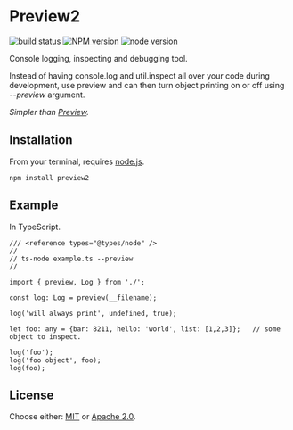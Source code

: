 # Preview2

[![build status][travis-image]][travis-url]
[![NPM version][npm-image]][npm-url]
[![node version][node-image]][node-url]

[travis-image]: https://api.travis-ci.org/fluidecho/preview2.png
[travis-url]: https://travis-ci.org/fluidecho/preview2
[npm-image]: https://img.shields.io/npm/v/preview2.svg?style=flat-square
[npm-url]: https://npmjs.org/package/preview2
[node-image]: https://img.shields.io/badge/node.js-%3E=_8-blue.svg?style=flat-square
[node-url]: http://nodejs.org/download/

Console logging, inspecting and debugging tool.  

Instead of having console.log and util.inspect all over your code during development, use preview and can then turn object printing on or off using _--preview_ argument.

_Simpler than [Preview](https://www.npmjs.com/package/preview)._

## Installation

From your terminal, requires [node.js](http://nodejs.org/).

```
npm install preview2
```

## Example

In TypeScript.

```
/// <reference types="@types/node" />
//
// ts-node example.ts --preview
//

import { preview, Log } from './';

const log: Log = preview(__filename);

log('will always print', undefined, true);

let foo: any = {bar: 8211, hello: 'world', list: [1,2,3]};   // some object to inspect.
 
log('foo');
log('foo object', foo);
log(foo);
```

## License

Choose either: [MIT](http://opensource.org/licenses/MIT) or [Apache 2.0](http://www.apache.org/licenses/LICENSE-2.0).
